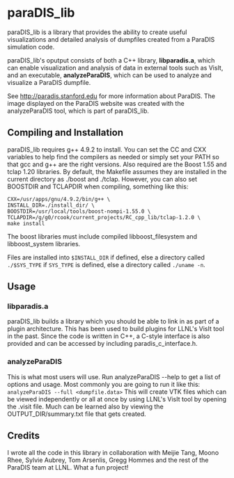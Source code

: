 # paraDIS_lib

paraDIS_lib is a library that provides the ability to create useful visualizations and detailed analysis of dumpfiles created from a ParaDIS simulation code.

paraDIS_lib's oputput consists of both a C++ library, **libparadis.a**, which can enable visualization and analysis of data in external tools such as VisIt, and an executable, **analyzeParaDIS**, which can be used to analyze and visualize a ParaDIS dumpfile.

See <http://paradis.stanford.edu> for more information about ParaDIS.  The image displayed on the ParaDIS website was created with the analyzeParaDIS tool, which is part of paraDIS_lib.

## Compiling and Installation

paraDIS\_lib requires g++ 4.9.2 to install.  You can set the CC and CXX variables to help find the compilers as needed or simply set your PATH so that gcc and g++ are the right versions.   Also required are the Boost 1.55 and tclap 1.20 libraries.  By default, the Makefile assumes they are installed in the current directory as ./boost and ./tclap.  However, you can also set BOOSTDIR and TCLAPDIR when compiling, something like this:

```CC=/usr/apps/gnu/4.9.2/bin/gcc \
CXX=/usr/apps/gnu/4.9.2/bin/g++ \
INSTALL_DIR=./install_dir/ \
BOOSTDIR=/usr/local/tools/boost-nompi-1.55.0 \
TCLAPDIR=/g/g0/rcook/current_projects/RC_cpp_lib/tclap-1.2.0 \
make install
```

The boost libraries must include compiled libboost\_filesystem and libboost\_system libraries.

Files are installed into `$INSTALL_DIR` if defined, else a directory called `./$SYS_TYPE` if `SYS_TYPE` is defined, else a directory called  `./uname -n`.

## Usage

### libparadis.a
paraDIS\_lib builds a library which you should be able to link in as part of a plugin architecture.  This has been used to build plugins for LLNL's VisIt tool in the past.  Since the code is written in C++, a C-style interface is also provided and can be accessed by including paradis\_c\_interface.h.

### analyzeParaDIS
This is what most users will use.  Run analyzeParaDIS --help to get a list of options and usage.  Most commonly you are going to run it like this:  `analyzeParaDIS --full <dumpfile.data>`
This will create VTK files which can be viewed independently or all at once by using LLNL's VisIt tool by opening the .visit file.  Much can be learned also by viewing the OUTPUT_DIR/summary.txt file that gets created.

## Credits
I wrote all the code in this library in collaboration with Meijie Tang, Moono Rhee, Sylvie Aubrey, Tom Arsenlis, Gregg Hommes and the rest of the ParaDIS team at LLNL.  What a fun project!